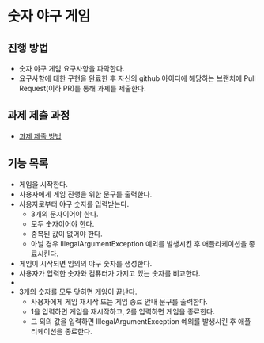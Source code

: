 # 숫자 야구 게임
## 진행 방법
* 숫자 야구 게임 요구사항을 파악한다.
* 요구사항에 대한 구현을 완료한 후 자신의 github 아이디에 해당하는 브랜치에 Pull Request(이하 PR)를 통해 과제를 제출한다.

## 과제 제출 과정
* [과제 제출 방법](https://github.com/next-step/nextstep-docs/tree/master/precourse)

## 기능 목록
- 게임을 시작한다.
- 사용자에게 게임 진행을 위한 문구를 출력한다.
- 사용자로부터 야구 숫자를 입력받는다.
  - 3개의 문자이어야 한다.
  - 모두 숫자이어야 한다.
  - 중복된 값이 없어야 한다.
  - 아닐 경우 IllegalArgumentException 예외를 발생시킨 후 애플리케이션을 종료시킨다.
- 게임이 시작되면 임의의 야구 숫자를 생성한다.
- 사용자가 입력한 숫자와 컴퓨터가 가지고 있는 숫자를 비교한다.
- 
- 3개의 숫자를 모두 맞히면 게임이 끝난다.
  - 사용자에게 게임 재시작 또는 게임 종료 안내 문구를 출력한다.
  - 1을 입력하면 게임을 재시작하고, 2를 입력하면 게임을 종료한다.
  - 그 외의 값을 입력하면 IllegalArgumentException 예외를 발생시킨 후 애플리케이션을 종료한다.